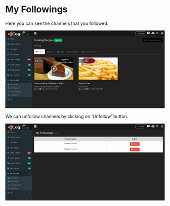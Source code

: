 # My Followings

Here you can see the channels that you followed.

![](../.gitbook/assets/image%20%2827%29.png)

We can unfollow channels by clicking on ‘Unfollow’ button.

![](../.gitbook/assets/image%20%28125%29.png)



